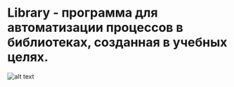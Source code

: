 # Library - программа для автоматизации процессов в библиотеках, созданная в учебных целях.
![alt text](https://imgur.com/a/Ji6zDYQ)
